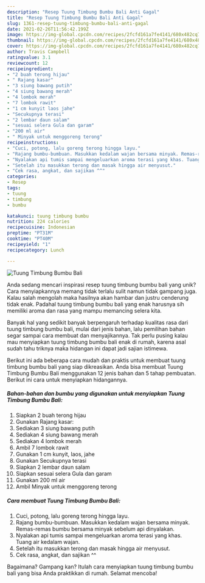 ```yaml
---
description: "Resep Tuung Timbung Bumbu Bali Anti Gagal"
title: "Resep Tuung Timbung Bumbu Bali Anti Gagal"
slug: 1361-resep-tuung-timbung-bumbu-bali-anti-gagal
date: 2021-02-26T11:56:42.199Z
image: https://img-global.cpcdn.com/recipes/2fcfd161a7fe4141/680x482cq70/tuung-timbung-bumbu-bali-foto-resep-utama.jpg
thumbnail: https://img-global.cpcdn.com/recipes/2fcfd161a7fe4141/680x482cq70/tuung-timbung-bumbu-bali-foto-resep-utama.jpg
cover: https://img-global.cpcdn.com/recipes/2fcfd161a7fe4141/680x482cq70/tuung-timbung-bumbu-bali-foto-resep-utama.jpg
author: Travis Campbell
ratingvalue: 3.1
reviewcount: 12
recipeingredient:
- "2 buah terong hijau"
- " Rajang kasar"
- "3 siung bawang putih"
- "4 siung bawang merah"
- "4 lombok merah"
- "7 lombok rawit"
- "1 cm kunyit laos jahe"
- "Secukupnya terasi"
- "2 lembar daun salam"
- "sesuai selera Gula dan garam"
- "200 ml air"
- " Minyak untuk menggoreng terong"
recipeinstructions:
- "Cuci, potong, lalu goreng terong hingga layu."
- "Rajang bumbu-bumbuan. Masukkan kedalam wajan bersama minyak. Remas-remas bumbu bersama minyak sebelum api dinyalakan."
- "Nyalakan api tumis sampai mengeluarkan aroma terasi yang khas. Tuang air kedalam wajan."
- "Setelah itu masukkan terong dan masak hingga air menyusut."
- "Cek rasa, angkat, dan sajikan ^^"
categories:
- Resep
tags:
- tuung
- timbung
- bumbu

katakunci: tuung timbung bumbu 
nutrition: 224 calories
recipecuisine: Indonesian
preptime: "PT31M"
cooktime: "PT40M"
recipeyield: "1"
recipecategory: Lunch

---
```



![Tuung Timbung Bumbu Bali](https://img-global.cpcdn.com/recipes/2fcfd161a7fe4141/680x482cq70/tuung-timbung-bumbu-bali-foto-resep-utama.jpg)

Anda sedang mencari inspirasi resep tuung timbung bumbu bali yang unik? Cara menyiapkannya memang tidak terlalu sulit namun tidak gampang juga. Kalau salah mengolah maka hasilnya akan hambar dan justru cenderung tidak enak. Padahal tuung timbung bumbu bali yang enak harusnya sih memiliki aroma dan rasa yang mampu memancing selera kita.



Banyak hal yang sedikit banyak berpengaruh terhadap kualitas rasa dari tuung timbung bumbu bali, mulai dari jenis bahan, lalu pemilihan bahan segar sampai cara membuat dan menyajikannya. Tak perlu pusing kalau mau menyiapkan tuung timbung bumbu bali enak di rumah, karena asal sudah tahu triknya maka hidangan ini dapat jadi sajian istimewa.


Berikut ini ada beberapa cara mudah dan praktis untuk membuat tuung timbung bumbu bali yang siap dikreasikan. Anda bisa membuat Tuung Timbung Bumbu Bali menggunakan 12 jenis bahan dan 5 tahap pembuatan. Berikut ini cara untuk menyiapkan hidangannya.

<!--inarticleads1-->

##### Bahan-bahan dan bumbu yang digunakan untuk menyiapkan Tuung Timbung Bumbu Bali:

1. Siapkan 2 buah terong hijau
1. Gunakan  Rajang kasar:
1. Sediakan 3 siung bawang putih
1. Sediakan 4 siung bawang merah
1. Sediakan 4 lombok merah
1. Ambil 7 lombok rawit
1. Gunakan 1 cm kunyit, laos, jahe
1. Gunakan Secukupnya terasi
1. Siapkan 2 lembar daun salam
1. Siapkan sesuai selera Gula dan garam
1. Gunakan 200 ml air
1. Ambil  Minyak untuk menggoreng terong




<!--inarticleads2-->

##### Cara membuat Tuung Timbung Bumbu Bali:

1. Cuci, potong, lalu goreng terong hingga layu.
1. Rajang bumbu-bumbuan. Masukkan kedalam wajan bersama minyak. Remas-remas bumbu bersama minyak sebelum api dinyalakan.
1. Nyalakan api tumis sampai mengeluarkan aroma terasi yang khas. Tuang air kedalam wajan.
1. Setelah itu masukkan terong dan masak hingga air menyusut.
1. Cek rasa, angkat, dan sajikan ^^




Bagaimana? Gampang kan? Itulah cara menyiapkan tuung timbung bumbu bali yang bisa Anda praktikkan di rumah. Selamat mencoba!
